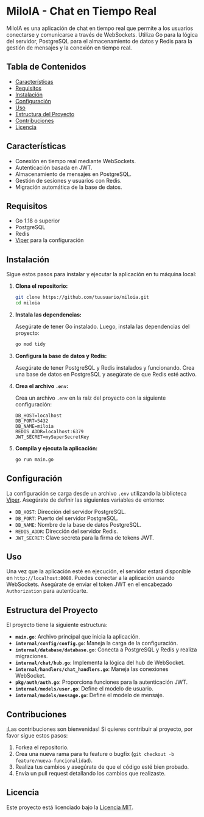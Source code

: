 # MiloIA - Chat en Tiempo Real

MiloIA es una aplicación de chat en tiempo real que permite a los usuarios conectarse y comunicarse a través de WebSockets. Utiliza Go para la lógica del servidor, PostgreSQL para el almacenamiento de datos y Redis para la gestión de mensajes y la conexión en tiempo real.

## Tabla de Contenidos

- [Características](#características)
- [Requisitos](#requisitos)
- [Instalación](#instalación)
- [Configuración](#configuración)
- [Uso](#uso)
- [Estructura del Proyecto](#estructura-del-proyecto)
- [Contribuciones](#contribuciones)
- [Licencia](#licencia)

## Características

- Conexión en tiempo real mediante WebSockets.
- Autenticación basada en JWT.
- Almacenamiento de mensajes en PostgreSQL.
- Gestión de sesiones y usuarios con Redis.
- Migración automática de la base de datos.

## Requisitos

- Go 1.18 o superior
- PostgreSQL
- Redis
- [Viper](https://github.com/spf13/viper) para la configuración

## Instalación

Sigue estos pasos para instalar y ejecutar la aplicación en tu máquina local:

1. **Clona el repositorio:**

    ```bash
    git clone https://github.com/tuusuario/miloia.git
    cd miloia
    ```

2. **Instala las dependencias:**

    Asegúrate de tener Go instalado. Luego, instala las dependencias del proyecto:

    ```bash
    go mod tidy
    ```

3. **Configura la base de datos y Redis:**

    Asegúrate de tener PostgreSQL y Redis instalados y funcionando. Crea una base de datos en PostgreSQL y asegúrate de que Redis esté activo.

4. **Crea el archivo `.env`:**

    Crea un archivo `.env` en la raíz del proyecto con la siguiente configuración:

    ```env
    DB_HOST=localhost
    DB_PORT=5432
    DB_NAME=miloia
    REDIS_ADDR=localhost:6379
    JWT_SECRET=mySuperSecretKey
    ```

5. **Compila y ejecuta la aplicación:**

    ```bash
    go run main.go
    ```

## Configuración

La configuración se carga desde un archivo `.env` utilizando la biblioteca [Viper](https://github.com/spf13/viper). Asegúrate de definir las siguientes variables de entorno:

- `DB_HOST`: Dirección del servidor PostgreSQL.
- `DB_PORT`: Puerto del servidor PostgreSQL.
- `DB_NAME`: Nombre de la base de datos PostgreSQL.
- `REDIS_ADDR`: Dirección del servidor Redis.
- `JWT_SECRET`: Clave secreta para la firma de tokens JWT.

## Uso

Una vez que la aplicación esté en ejecución, el servidor estará disponible en `http://localhost:8080`. Puedes conectar a la aplicación usando WebSockets. Asegúrate de enviar el token JWT en el encabezado `Authorization` para autenticarte.

## Estructura del Proyecto

El proyecto tiene la siguiente estructura:


- **`main.go`**: Archivo principal que inicia la aplicación.
- **`internal/config/config.go`**: Maneja la carga de la configuración.
- **`internal/database/database.go`**: Conecta a PostgreSQL y Redis y realiza migraciones.
- **`internal/chat/hub.go`**: Implementa la lógica del hub de WebSocket.
- **`internal/handlers/chat_handlers.go`**: Maneja las conexiones WebSocket.
- **`pkg/auth/auth.go`**: Proporciona funciones para la autenticación JWT.
- **`internal/models/user.go`**: Define el modelo de usuario.
- **`internal/models/message.go`**: Define el modelo de mensaje.

## Contribuciones

¡Las contribuciones son bienvenidas! Si quieres contribuir al proyecto, por favor sigue estos pasos:

1. Forkea el repositorio.
2. Crea una nueva rama para tu feature o bugfix (`git checkout -b feature/nueva-funcionalidad`).
3. Realiza tus cambios y asegúrate de que el código esté bien probado.
4. Envía un pull request detallando los cambios que realizaste.

## Licencia

Este proyecto está licenciado bajo la [Licencia MIT](LICENSE).

